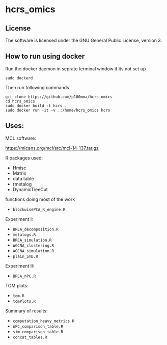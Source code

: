 # hcrs_omics

## License
The software is licensed under the GNU General Public License, version 3.

## How to run using docker

Run the docker daemon in seprate terminal window if its not set up

	sudo dockerd

Then run following commands

	git clone https://github.com/p100mma/hcrs_omics
	cd hcrs_omics
	sudo docker build -t hcrs .
	sudo docker run -it -v .:/home/hcrs_omics hcrs


## Uses:

MCL software:

https://micans.org/mcl/src/mcl-14-137.tar.gz



R packages used:
- Hmisc
- Matrix
- data.table
- rmetalog
- DynamicTreeCut

functions doing most of the work
- `blockwisePCA_R_engine.R`

Experiment I:
- `BRCA_decomposition.R`
- `metalogs.R`
- `BRCA_simulation.R`
- `WGCNA_clustering.R`
- `WGCNA_simulation.R`
- `plain_SVD.R`

Experiment II:
- `BRCA_nPC.R`

TOM plots:
- `tom.R`
- `tomPlots.R`

Summary of results:
- `computation_heavy_metrics.R`
- `nPC_comparison_table.R`
- `sim_comparison_table.R`
- `concat_tables.R`
 
